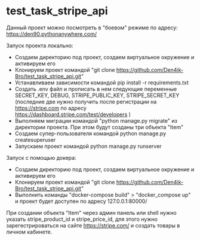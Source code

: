 # test_task_stripe_api

Данный проект можно посмотреть в "боевом" режиме по адресу: https://den90.pythonanywhere.com/


Запуск проекта локально:
  - Создаем директорию под проект, создаем виртуальное окружение и активируем его
  - Клонируем проект командой "git clone https://github.com/Den4ik-Bro/test_task_stripe_api.git"
  - Устанавливаем зависимости командой pip install -r requirements.txt
  - Создать .env файл и прописать в нем следующие переменные SECRET_KEY, DEBUG, STRIPE_PUBLIC_KEY, STRIPE_SECRET_KEY (последние две нужно получить 
  после регистрации на https://stripe.com по адресу https://dashboard.stripe.com/test/developers )
  - Выполняем миграции командой "python manage.py migrate" из директории проекта. При этом будут созданы три объекта "Item"
  - Создаем супер-пользователя командой python manage.py createsuperuser
  - Запускаем проект командой python manage.py runserver
  
Запуск с помощью докера:
  - Создаем директорию под проект, создаем виртуальное окружение и активируем его
  - Клонируем проект командой "git clone https://github.com/Den4ik-Bro/test_task_stripe_api.git"
  - Выполнить команды "docker-compose build" > "docker_compose up" и проект будет доступен по адресу 127.0.0.1:80000/
  
При создании объекта "Item" через админ панель или shell нужно указать stripe_product_id и stripe_price_id, 
для этого нужно зарегестрироваться на сайте https://stripe.com/ и создать товары в личном кабинете.

